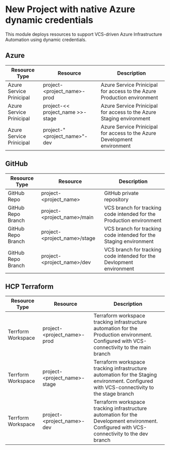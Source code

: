 # New Project with native Azure dynamic credentials

This module deploys resources to support VCS-driven Azure Infrastructure Automation using dynamic credentials.

## Azure

| Resource Type | Resource | Description |
|---------------|----------|-------------|
| Azure Service Prinicipal | project-\<project_name>-prod | Azure Service Prinicipal for access to the Azure Production environment |
| Azure Service Prinicipal | project-<< project_name >>-stage | Azure Service Prinicipal for access to the Azure Staging environment |
| Azure Service Prinicipal | project-"<project_name>"-dev | Azure Service Prinicipal for access to the Azure Development environment |

## GitHub

| Resource Type | Resource | Description |
|---------------|----------|-------------|
| GitHub Repo | project-<project_name> | GitHub private repository |
| GitHub Repo Branch | project-<project_name>/main | VCS branch for tracking code intended for the Production environment |
| GitHub Repo Branch | project-<project_name>/stage | VCS branch for tracking code intended for the Staging environment |
| GitHub Repo Branch | project-<project_name>/dev | VCS branch for tracking code intended for the Devlopment environment |

## HCP Terraform

| Resource Type | Resource | Description |
|---------------|----------|-------------|
| Terrform Workspace | project-<project_name>-prod | Terraform workspace tracking infrastructure automation for the Production environment. Configured with VCS-connectivity to the main branch  |
| Terrform Workspace | project-<project_name>-stage | Terraform workspace tracking infrastructure automation for the Staging environment. Configured with VCS-connectivity to the stage branch  |
| Terrform Workspace | project-<project_name>-dev | Terraform workspace tracking infrastructure automation for the Development environment. Configured with VCS-connectivity to the dev branch  |